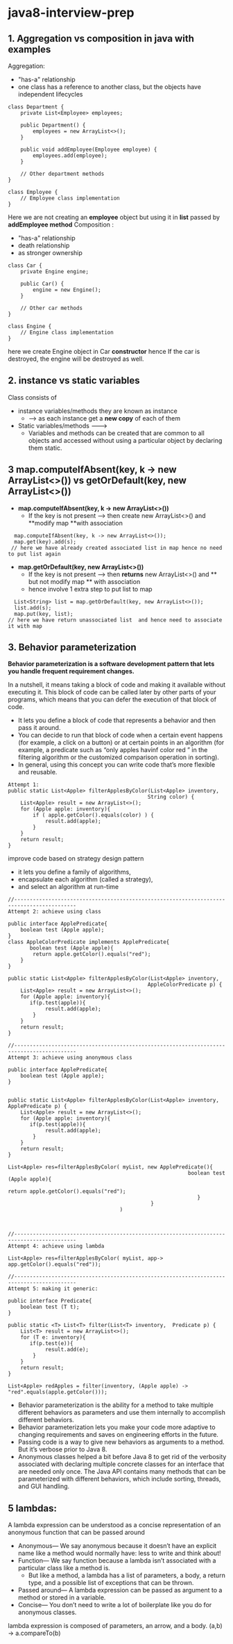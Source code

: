 # java8-interview-prep

## 1. Aggregation vs composition in java with examples
Aggregation:
 - "has-a" relationship
 -  one class has a reference to another class, but the objects have independent lifecycles
```
class Department {
    private List<Employee> employees;

    public Department() {
        employees = new ArrayList<>();
    }

    public void addEmployee(Employee employee) {
        employees.add(employee);
    }

    // Other department methods
}

class Employee {
    // Employee class implementation
}
```
Here we are not creating an **employee** object but using it in **list** passed by **addEmployee method**
Composition :
- "has-a" relationship
-  death relationship
-  as stronger ownership
```
class Car {
    private Engine engine;

    public Car() {
        engine = new Engine();
    }

    // Other car methods
}

class Engine {
    // Engine class implementation
}
```
here we create Engine object in Car **constructor** hence If the car is destroyed, the engine will be destroyed as well.

## 2. instance vs static variables

Class consists of 
- instance variables/methods they are known as instance
   - --> as each instance get a **new copy** of each of them
- Static variables/methods --->
   -   Variables and methods can be created that are common to all objects and accessed without using a particular object by declaring them static.

## 3 map.computeIfAbsent(key, k -> new ArrayList<>()) vs getOrDefault(key, new ArrayList<>()) 
-  **map.computeIfAbsent(key, k -> new ArrayList<>())**
    - If the key is not present --> then create new ArrayList<>() and **modify map **with association
 ```
   map.computeIfAbsent(key, k -> new ArrayList<>());
   map.get(key).add(s);
  // here we have already created associated list in map hence no need to put list again
  ```
-  **map.getOrDefault(key, new ArrayList<>())**
    - If the key is not present --> then **returns** new ArrayList<>() and ** but not modify map ** with association
    -  hence involve 1 extra step to put list to map
```
  List<String> list = map.getOrDefault(key, new ArrayList<>());
  list.add(s);
  map.put(key, list);
// here we have return unassociated list  and hence need to associate it with map 
```

## 3. Behavior parameterization

**Behavior parameterization is a software development pattern that lets you handle frequent requirement changes.**

In a nutshell, it means taking a block of code and making it available without executing it. 
This block of code can be called later by other parts of your programs, which means that you can defer the execution of that block of code. 

- It lets you define a block of code that represents a behavior and then pass it around.
- You can decide to run that block of code when a certain event happens (for example, a click on a button) or at certain points in an algorithm (for example, a predicate such as “only apples havinf 
 color red ” in the filtering algorithm or the customized comparison operation in sorting).
- In general, using this concept you can write code that’s more flexible and reusable.

```
Attempt 1:
public static List<Apple> filterApplesByColor(List<Apple> inventory,
                                             String color) {
    List<Apple> result = new ArrayList<>();
    for (Apple apple: inventory){
        if ( apple.getColor().equals(color) ) {
            result.add(apple);
        }
    }
    return result;
}
```

improve code based on strategy design pattern
- it lets you define a family of algorithms,
- encapsulate each algorithm (called a strategy),
- and select an algorithm at run-time
```
//------------------------------------------------------------------------------------------
Attempt 2: achieve using class

public interface ApplePredicate{
    boolean test (Apple apple);
}
class AppleColorPredicate implements ApplePredicate{
       boolean test (Apple apple){
        return apple.getColor().equals("red");
    }
}

public static List<Apple> filterApplesByColor(List<Apple> inventory,
                                             AppleColorPredicate p) {
    List<Apple> result = new ArrayList<>();
    for (Apple apple: inventory){
       if(p.test(apple)){
            result.add(apple);
        }
    }
    return result;
}

//------------------------------------------------------------------------------------------
Attempt 3: achieve using anonymous class 

public interface ApplePredicate{
    boolean test (Apple apple);
}


public static List<Apple> filterApplesByColor(List<Apple> inventory,  ApplePredicate p) {
    List<Apple> result = new ArrayList<>();
    for (Apple apple: inventory){
       if(p.test(apple)){
            result.add(apple);
        }
    }
    return result;
}

List<Apple> res=filterApplesByColor( myList, new ApplePredicate(){
                                                          boolean test (Apple apple){
                                                                 return apple.getColor().equals("red");
                                                             }
                                              }
                                    )



//------------------------------------------------------------------------------------------
Attempt 4: achieve using lambda

List<Apple> res=filterApplesByColor( myList, app-> app.getColor().equals("red"));

//------------------------------------------------------------------------------------------
Attempt 5: making it generic:

public interface Predicate{
    boolean test (T t);
}

public static <T> List<T> filter(List<T> inventory,  Predicate p) {
    List<T> result = new ArrayList<>();
    for (T e: inventory){
       if(p.test(e)){
            result.add(e);
        }
    }
    return result;
}

List<Apple> redApples = filter(inventory, (Apple apple) -> "red".equals(apple.getColor()));
```

- Behavior parameterization is the ability for a method to take multiple different behaviors as parameters and use them internally to accomplish different behaviors.
- Behavior parameterization lets you make your code more adaptive to changing requirements and saves on engineering efforts in the future.
- Passing code is a way to give new behaviors as arguments to a method. But it’s verbose prior to Java 8.
- Anonymous classes helped a bit before Java 8 to get rid of the verbosity associated with declaring multiple concrete classes for an interface that are needed only once.
The Java API contains many methods that can be parameterized with different behaviors, which include sorting, threads, and GUI handling.


## 5 lambdas:

A lambda expression can be understood as a concise representation of an anonymous function that can be passed around

- Anonymous— We say anonymous because it doesn’t have an explicit name like a method would normally have: less to write and think about!
- Function— We say function because a lambda isn’t associated with a particular class like a method is.
     -  But like a method, a lambda has a list of parameters, a body, a return type, and a possible list of exceptions that can be thrown.
- Passed around— A lambda expression can be passed as argument to a method or stored in a variable.
- Concise— You don’t need to write a lot of boilerplate like you do for anonymous classes.

 lambda expression is composed of parameters, an arrow, and a body.
 (a,b) -> a.compareTo(b)

